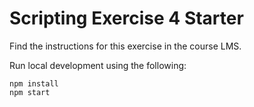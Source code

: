 # Scripting Exercise 4 Starter

Find the instructions for this exercise in the course LMS. 

Run local development using the following:

```
npm install
npm start
```